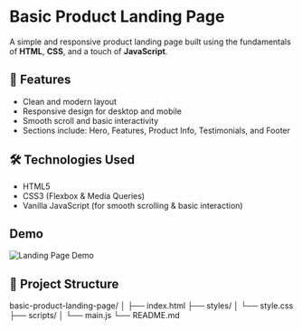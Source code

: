 # Basic Product Landing Page

A simple and responsive product landing page built using the fundamentals of **HTML**, **CSS**, and a touch of **JavaScript**.

## 🚀 Features

- Clean and modern layout
- Responsive design for desktop and mobile
- Smooth scroll and basic interactivity
- Sections include: Hero, Features, Product Info, Testimonials, and Footer

## 🛠️ Technologies Used

- HTML5
- CSS3 (Flexbox & Media Queries)
- Vanilla JavaScript (for smooth scrolling & basic interaction)

## Demo
![Landing Page Demo]("C:\Users\dhanu\Pictures\Screenshots\demo-screenshot.png")

## 📂 Project Structure
basic-product-landing-page/
│
├── index.html
├── styles/
│ └── style.css
├── scripts/
│ └── main.js
└── README.md

